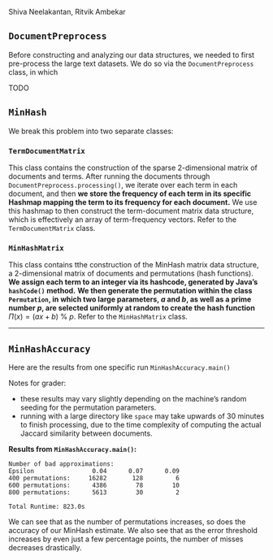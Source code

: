 Shiva Neelakantan, Ritvik Ambekar

## `DocumentPreprocess`

Before constructing and analyzing our data structures, we needed to first pre-process the large text datasets. We do so via the `DocumentPreprocess` class, in which

TODO

## `MinHash`

We break this problem into two separate classes:

### `TermDocumentMatrix`

This class contains the construction of the sparse 2-dimensional matrix of documents and terms. After running the documents through `DocumentPreprocess.processing()`, we iterate over each term in each document, and then **we store the frequency of each term in its specific Hashmap mapping the term to its frequency for each document.** We use this hashmap to then construct the term-document matrix data structure, which is effectively an array of term-frequency vectors. Refer to the `TermDocumentMatrix` class.

### `MinHashMatrix`

This class contains tthe construction of the MinHash matrix data structure, a 2-dimensional matrix of documents and permutations (hash functions). **We assign each term to an integer via its hashcode, generated by Java’s `hashCode()` method.** **We then generate the permutation within the class `Permutation`, in which two large parameters, $a$ and $b$, as well as a prime number $p$, are selected uniformly at random to create the hash function** $\Pi(x)=(ax + b)\ \%\ p$. Refer to the `MinHashMatrix` class.

---

## `MinHashAccuracy`

Here are the results from one specific run `MinHashAccuracy.main()`

Notes for grader:

- these results may vary slightly depending on the machine’s random seeding for the permutation parameters.
- running with a large directory like `space` may take upwards of 30 minutes to finish processing, due to the time complexity of computing the actual Jaccard similarity between documents.

**Results from `MinHashAccuracy.main()`:**
```
Number of bad approximations: 
Epsilon                0.04      0.07      0.09
400 permutations:     16282       128         6
600 permutations:      4386        78        10
800 permutations:      5613        30         2

Total Runtime: 823.0s
```

We can see that as the number of permutations increases, so does the accuracy of our MinHash estimate. We also see that as the error threshold increases by even just a few percentage points, the number of misses decreases drastically.